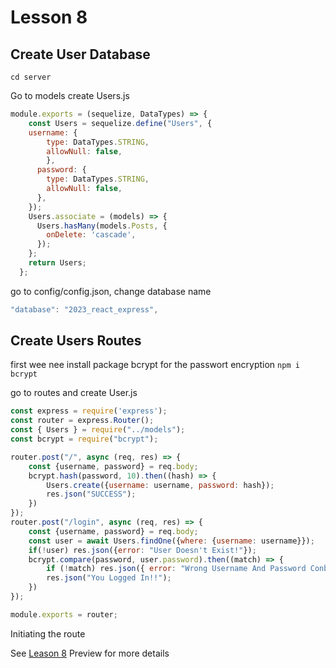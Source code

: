 # Lesson 8

## Create User Database

`cd server`

Go to models create Users.js

```javascript
module.exports = (sequelize, DataTypes) => {
    const Users = sequelize.define("Users", {
    username: {
        type: DataTypes.STRING,
        allowNull: false,
        },
      password: {
        type: DataTypes.STRING,
        allowNull: false,
      },
    });
    Users.associate = (models) => {
      Users.hasMany(models.Posts, {
        onDelete: 'cascade',
      });
    };
    return Users;
  };
```

go to config/config.json, change database name

```javascript
"database": "2023_react_express",
```

## Create Users Routes

first wee nee install package bcrypt for the passwort encryption
`npm i bcrypt`

go to routes and create User.js

```javascript
const express = require('express');
const router = express.Router();
const { Users } = require("../models");
const bcrypt = require("bcrypt");

router.post("/", async (req, res) => {
    const {username, password} = req.body;
    bcrypt.hash(password, 10).then((hash) => {
        Users.create({username: username, password: hash});
        res.json("SUCCESS");
    })
});
router.post("/login", async (req, res) => {
    const {username, password} = req.body;
    const user = await Users.findOne({where: {username: username}});
    if(!user) res.json({error: "User Doesn't Exist!"});
    bcrypt.compare(password, user.password).then((match) => {
        if (!match) res.json({ error: "Wrong Username And Password Conbination"});
        res.json("You Logged In!!");
    })
});

module.exports = router;
```

Initiating the route

See [Leason 8](https://lesson2.com) Preview for more details
